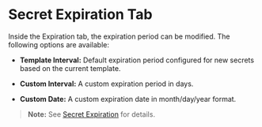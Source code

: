 [title]: # (Secret Expiration Tab)
[tags]: # (Expiration)
[priority]: # (30)

# Secret Expiration Tab

Inside the Expiration tab, the expiration period can be modified. The following options are available:

- **Template Interval:** Default expiration period configured for new secrets based on the current template.

- **Custom Interval:** A custom expiration period in days.

- **Custom Date:** A custom expiration date in month/day/year format.

> **Note:** See [Secret Expiration](#secret-expiration) for details.

